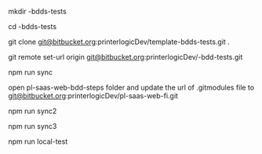 



mkdir <new-projec>-bdds-tests

cd <new-projec>-bdds-tests

git clone git@bitbucket.org:printerlogicDev/template-bdds-tests.git .

git remote set-url origin git@bitbucket.org:printerlogicDev/<new-projec>-bdd-tests.git

npm run sync

open pl-saas-web-bdd-steps folder and update the url of .gitmodules file to git@bitbucket.org:printerlogicDev/pl-saas-web-fi.git

npm run sync2

npm run sync3

npm run local-test